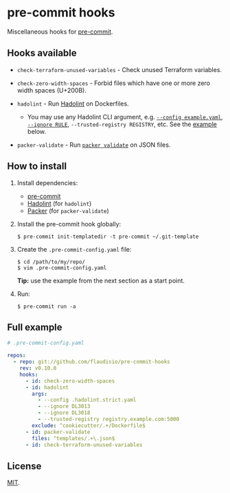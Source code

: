 # pre-commit hooks

Miscellaneous hooks for [pre-commit](https://pre-commit.com/).

## Hooks available

- `check-terraform-unused-variables` - Check unused Terraform variables.

- `check-zero-width-spaces` - Forbid files which have one or more zero width spaces (U+200B).

- `hadolint` - Run [Hadolint](https://github.com/hadolint/hadolint) on Dockerfiles.
  - You may use any Hadolint CLI argument, e.g. [`--config example.yaml`][hadolint-configure], [`--ignore RULE`][hadolint-rules],
    `--trusted-registry REGISTRY`, etc. See the [example](#full-example) below.

- `packer-validate` - Run [`packer validate`](https://www.packer.io/docs/commands/validate.html) on JSON files.

[hadolint-configure]: https://github.com/hadolint/hadolint#configure
[hadolint-rules]: https://github.com/hadolint/hadolint#rules

## How to install

1. Install dependencies:
   - [pre-commit](https://pre-commit.com/#install)
   - [Hadolint](https://github.com/hadolint/hadolint/releases) (for `hadolint`)
   - [Packer](https://www.packer.io/downloads/) (for `packer-validate`)

2. Install the pre-commit hook globally:

    ```console
    $ pre-commit init-templatedir -t pre-commit ~/.git-template
    ```

3. Create the `.pre-commit-config.yaml` file:

    ```console
    $ cd /path/to/my/repo/
    $ vim .pre-commit-config.yaml
    ```

    **Tip:** use the example from the next section as a start point.

4. Run:

    ```console
    $ pre-commit run -a
    ```

## Full example

```yaml
# .pre-commit-config.yaml

repos:
  - repo: git://github.com/flaudisio/pre-commit-hooks
    rev: v0.10.0
    hooks:
      - id: check-zero-width-spaces
      - id: hadolint
        args:
          - --config .hadolint.strict.yaml
          - --ignore DL3013
          - --ignore DL3018
          - --trusted-registry registry.example.com:5000
        exclude: ^cookiecutter/.+/Dockerfile$
      - id: packer-validate
        files: ^templates/.+\.json$
      - id: check-terraform-unused-variables
```

## License

[MIT](LICENSE).
